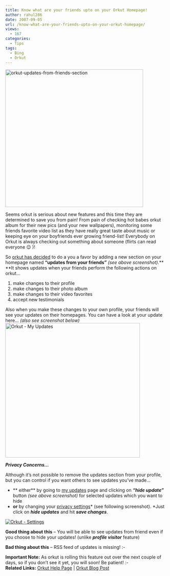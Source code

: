 ```yaml
---
title: Know what are your friends upto on your Orkut Homepage!
author: rahul286
date: 2007-09-05
url: /know-what-are-your-friends-upto-on-your-orkut-homepage/
views:
  - 167
categories:
  - Tips
tags:
  - Bing
  - Orkut
---
```

<a href="http://cdn.devilsworkshop.org/files/2007/09/orkut-updates-from-friends-section.jpg" target="_blank" title="orkut-updates-from-friends-section"><img class="wp-image-50374" src="http://cdn.devilsworkshop.org/files/2007/09/orkut-updates-from-friends-section.jpg" alt="orkut-updates-from-friends-section" border="0" width="430" /></a>

Seems orkut is serious about new features and this time they are determined to save you from pain! From pain of checking hot babes orkut album for their new pics (and your new wallpapers), monitoring some friends favorite video list as they have really great taste about music or keeping eye on your boyfriends ever growing friend-list! Everybody on Orkut is always checking out something about someone (flirts can read everyone 😉 )!

So <a href="http://en.blog.orkut.com/2007/09/whats-new-with-your-orkut-friends.html" onclick="_gaq.push(['_trackEvent', 'outbound-article', 'http://en.blog.orkut.com/2007/09/whats-new-with-your-orkut-friends.html', 'orkut has decided']);" >orkut has decided</a> to do a you a favor by adding a new section on your homepage named **&#8220;updates from your friends&#8221;** *(see above screenshot)*.** **It shows updates when your friends perform the following actions on orkut&#8230;

  1. make changes to their profile
  2. make changes to their photo album
  3. make changes to their video favorites
  4. accept new testimonials

Also when you make these changes to your own profile, your friends will see your updates on their homepages. You can have a look at your update here&#8230; *(also see screenshot below)*  
[<img src="http://cdn.devilsworkshop.org/files/2007/09/orkut-my-updates.jpg" alt="Orkut - My Updates" border="0" width="420" />][1]

***Privacy Concerns&#8230;***

Although it&#8217;s not possible to remove the updates section from your profile, but you can control if you want others to see updates you&#8217;ve made&#8230;

  * ** either** by going to <a href="http://www.orkut.com/MyUpdates.aspx" onclick="_gaq.push(['_trackEvent', 'outbound-article', 'http://www.orkut.com/MyUpdates.aspx', 'my updates']);" >my updates</a> page and clicking on ***&#8220;hide update&#8221;*** button *(see above screenshot)* for selected updates which you want to hide
  * **or** by changing your <a href="http://www.orkut.com/PrivacySettings.aspx" onclick="_gaq.push(['_trackEvent', 'outbound-article', 'http://www.orkut.com/PrivacySettings.aspx', 'privacy settings']);" >privacy settings</a>* (see following screenshot). *Just click on ***hide updates*** and hit ***save changes***.

[<img src="http://cdn.devilsworkshop.org/files/2007/09/orkut-settings.jpg" alt="Orkut - Settings" border="0" />][2]

**Good thing about this** &#8211; You will be able to see updates from friend even if you choose to hide your updates! (unlike ***profile visitor*** feature)

**Bad thing about this** &#8211; RSS feed of updates is missing! <img src="http://devilsworkshop.org/wp-includes/images/smilies/frownie.png" alt=":-(" class="wp-smiley" style="height: 1em; max-height: 1em;" />

**Important Note:** As orkut is rolling this feature out over the next couple of days, so if you don&#8217;t see it yet, you will soon! Be patient! <img src="http://devilsworkshop.org/wp-includes/images/smilies/simple-smile.png" alt=":-)" class="wp-smiley" style="height: 1em; max-height: 1em;" />  
**Related Links:** <a href="http://help.orkut.com/bin/topic.py?topic=10801" onclick="_gaq.push(['_trackEvent', 'outbound-article', 'http://help.orkut.com/bin/topic.py?topic=10801', 'Orkut Help Page']);" >Orkut Help Page</a> | <a href="http://en.blog.orkut.com/2007/09/whats-new-with-your-orkut-friends.html" onclick="_gaq.push(['_trackEvent', 'outbound-article', 'http://en.blog.orkut.com/2007/09/whats-new-with-your-orkut-friends.html', 'Orkut Blog Post']);" >Orkut Blog Post</a>

 [1]: http://cdn.devilsworkshop.org/files/2007/09/orkut-my-updates.jpg "Orkut - My Updates"
 [2]: http://cdn.devilsworkshop.org/files/2007/09/orkut-settings.jpg "Orkut - Settings"
